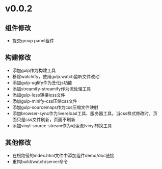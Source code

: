 # v0.0.2

## 组件修改
* 提交group panel组件

## 构建修改
* 添加gulp作为构建工具
* 移除watchify，使用gulp.watch监听文件改动
* 添加gulp-uglify作为丑化js功能
* 添加streamify-streamify作为流处理工具
* 添加gulp-less转换less文件
* 添加gulp-minify-css压缩css文件
* 添加gulp-sourcemaps作为css压缩文件映射
* 添加browser-sync作为livereload工具、服务器工具，当css样式修改时，页面只是css文件刷新，页面不刷新
* 添加vinyl-source-stream作为可读流/vinyl转换工具

## 其他修改
* 在根路径的index.html文件中添加组件demo/doc链接
* 重构build/watch/server命令